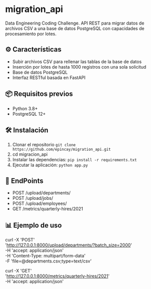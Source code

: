 # migration_api
Data Engineering Coding Challenge.
API REST para migrar datos de archivos CSV a una base de datos PostgreSQL con capacidades de procesamiento por lotes.

## ⚙️ Características
- Subir archivos CSV para rellenar las tablas de la base de datos
- Inserción por lotes de hasta 1000 registros con una sola solicitud
- Base de datos PostgreSQL
- Interfaz RESTful basada en FastAPI

## 📦 Requisitos previos

- Python 3.8+
- PostgreSQL 12+

## 🛠 Instalación

1. Clonar el repositorio `git clone https://github.com/epincay/migration_api.git`
2. cd migracion_api
3. Instalar las dependencias: `pip install -r requirements.txt`
4. Ejecutar la aplicación: `python app.py`

## 📡 EndPoints 
- POST /upload/departments/
- POST /upload/jobs/
- POST /upload/employees/
- GET /metrics/quarterly-hires/2021


## 📊 Ejemplo de uso
curl -X 'POST' \
  'http://127.0.0.1:8000/upload/departments/?batch_size=2000' \
  -H 'accept: application/json' \
  -H 'Content-Type: multipart/form-data' \
  -F 'file=@departments.csv;type=text/csv'

curl -X 'GET' \
  'http://127.0.0.1:8000/metrics/quarterly-hires/2021' \
  -H 'accept: application/json'